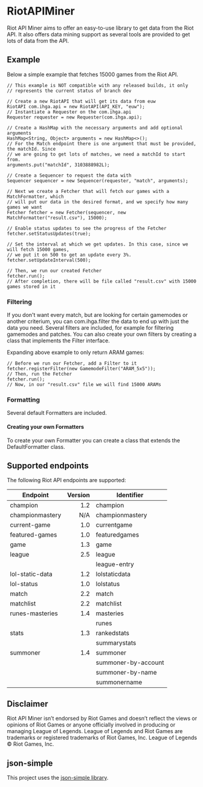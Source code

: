 # RiotAPIMiner

Riot API Miner aims to offer an easy-to-use library to get data from the Riot API. It also offers data mining support as several tools are provided to get lots of data from the API.  

## Example

Below a simple example that fetches 15000 games from the Riot API.

    // This example is NOT compatible with any released builds, it only
	// represents the current status of branch dev
	
	// Create a new RiotAPI that will get its data from euw
	RiotAPI com.ihga.api = new RiotAPI(API_KEY, "euw");
	// Instantiate a Requester on the com.ihga.api
	Requester requester = new Requester(com.ihga.api);

    // Create a HashMap with the necessary arguments and add optional arguments
    HashMap<String, Object> arguments = new HashMap<>();
    // For the Match endpoint there is one argument that must be provided, the matchId. Since
    // we are going to get lots of matches, we need a matchId to start from.
    arguments.put("matchId", 3103888982L);

	// Create a Sequencer to request the data with
	Sequencer sequencer = new Sequencer(requester, "match", arguments);

	// Next we create a Fetcher that will fetch our games with a MatchFormatter, which
	// will put our data in the desired format, and we specify how many games we want
	Fetcher fetcher = new Fetcher(sequencer, new MatchFormatter("result.csv"), 15000);

	// Enable status updates to see the progress of the Fetcher
	fetcher.setStatusUpdates(true);

	// Set the interval at which we get updates. In this case, since we will fetch 15000 games,
	// we put it on 500 to get an update every 3%.
	fetcher.setUpdateInterval(500);

	// Then, we run our created Fetcher
	fetcher.run();
	// After completion, there will be file called "result.csv" with 15000 games stored in it
	
### Filtering

If you don't want every match, but are looking for certain gamemodes or another criterium, you can com.ihga.filter the data to end up with just the data you need. Several filters are included, for example for filtering gamemodes and patches. You can also create your own filters by creating a class that implements the Filter interface.

Expanding above example to only return ARAM games:

	// Before we run our Fetcher, add a Filter to it
	fetcher.registerFilter(new GamemodeFilter("ARAM_5x5"));
	// Then, run the Fetcher
	fetcher.run();
	// Now, in our "result.csv" file we will find 15000 ARAMs  
	
### Formatting

Several default Formatters are included.

#### Creating your own Formatters

To create your own Formatter you can create a class that extends the DefaultFormatter class.

## Supported endpoints

The following Riot API endpoints are supported:

Endpoint | Version | Identifier  
-------- | -------:  | ---
champion | 1.2 | champion  
championmastery | N/A | championmastery  
current-game | 1.0 | currentgame  
featured-games | 1.0 | featuredgames  
game | 1.3 | game  
league | 2.5 | league  
| | | league-entry  
lol-static-data | 1.2 | lolstaticdata  
lol-status | 1.0 | lolstatus  
match | 2.2 | match  
matchlist | 2.2 | matchlist  
runes-masteries | 1.4 | masteries  
| | | runes  
stats | 1.3 | rankedstats  
| | | summarystats  
summoner | 1.4 | summoner  
| | | summoner-by-account  
| | | summoner-by-name  
| | | summonername 

## Disclaimer
Riot API Miner isn’t endorsed by Riot Games and doesn’t reflect the views or opinions of Riot Games or anyone officially involved in producing or managing League of Legends. League of Legends and Riot Games are trademarks or registered trademarks of Riot Games, Inc. League of Legends © Riot Games, Inc.

## json-simple
This project uses the [json-simple library](https://code.google.com/archive/p/json-simple/).
